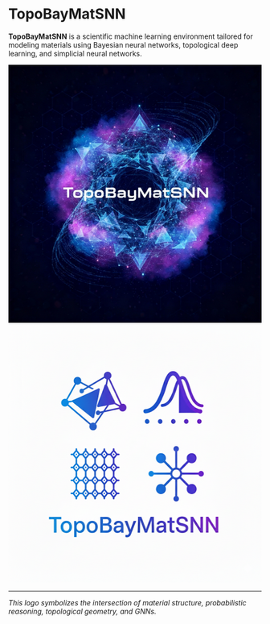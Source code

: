 # TopoBayMatSNN

**TopoBayMatSNN** is a scientific machine learning environment tailored for modeling materials using Bayesian neural networks, topological deep learning, and simplicial neural networks.

<div align="center">
  <img width="512" height="512" alt="Logo-1" src="Logo/Logo-1.png" style="margin-right: 20px;" />
  <img width="512" height="512" alt="Logo-2" src="Logo/Logo-2.png" />
</div>

---
*This logo symbolizes the intersection of material structure, probabilistic reasoning, topological geometry, and GNNs.*
